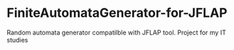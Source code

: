 # FiniteAutomataGenerator-for-JFLAP
Random automata generator compatilble with JFLAP tool. Project for my IT studies 

